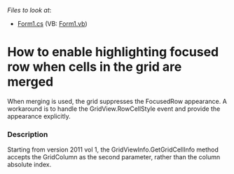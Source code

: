 <!-- default file list -->
*Files to look at*:

* [Form1.cs](./CS/B133731/Form1.cs) (VB: [Form1.vb](./VB/B133731/Form1.vb))
<!-- default file list end -->
# How to enable highlighting focused row when cells in the grid are merged


<p>When merging is used, the grid suppresses the FocusedRow appearance. A workaround is to handle the GridView.RowCellStyle event and provide the appearance explicitly.</p>


<h3>Description</h3>

<p>Starting from version 2011 vol 1, the GridViewInfo.GetGridCellInfo method accepts the GridColumn as the second parameter, rather than the column absolute index.</p>

<br/>


